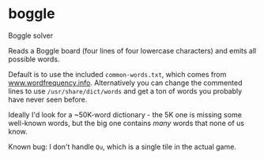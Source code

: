 # boggle

Boggle solver

Reads a Boggle board (four lines of four lowercase characters) and emits
all possible words.

Default is to use the included `common-words.txt`, which comes from
www.wordfrequency.info. Alternatively you can change the commented lines
to use `/usr/share/dict/words` and get a ton of words you probably have
never seen before.

Ideally I'd look for a ~50K-word dictionary - the 5K one is missing some
well-known words, but the big one contains *many* words that none of us
know.

Known bug: I don't handle `Qu`, which is a single tile in the actual game.
